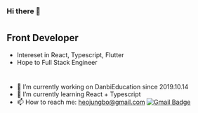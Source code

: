 ### Hi there 👋  
#
## Front Developer
* Intereset in React, Typescript, Flutter
* Hope to Full Stack Engineer
#
- 🔭 I’m currently working on DanbiEducation since 2019.10.14
- 🌱 I’m currently learning React + Typescript
- 📫 How to reach me: <heojungbo@gmail.com>   [![Gmail Badge](https://img.shields.io/badge/Gmail-d14836?style=flat-square&logo=Gmail&logoColor=white&link=mailto:snugyun01@gmail.com)](mailto:heojungbo@gmail.com)
